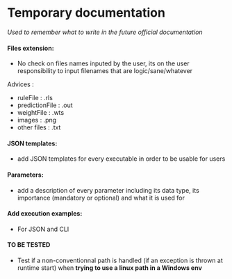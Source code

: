 # Temporary documentation
*Used to remember what to write in the future official documentation*


#### Files extension: 
- No check on files names inputed by the user, its on the user responsibility to input filenames that are logic/sane/whatever

Advices :
- ruleFile : .rls
- predictionFile : .out
- weightFile : .wts
- images : .png
- other files : .txt

#### JSON templates:
- add JSON templates for every executable in order to be usable for users

#### Parameters:
- add a description of every parameter including its data type, its importance (mandatory or optional) and what it is used for

#### Add execution examples:
- For JSON and CLI


#### TO BE TESTED
- Test if a non-conventionnal path is handled (if an exception is thrown at runtime start) when **trying to use a linux path in a Windows env**